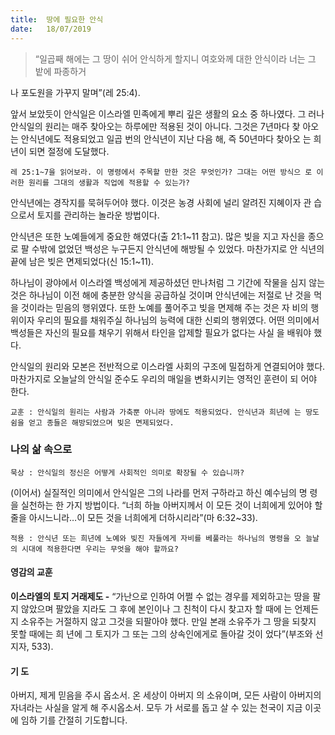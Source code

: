 ```yaml
---
title:  땅에 필요한 안식
date:   18/07/2019
---
```


> <p></p>
> “일곱째 해에는 그 땅이 쉬어 안식하게 할지니 여호와께 대한 안식이라 너는 그 밭에 파종하거
나 포도원을 가꾸지 말며”(레 25:4).

앞서 보았듯이 안식일은 이스라엘 민족에게 뿌리 깊은 생활의 요소 중 하나였다. 그
러나 안식일의 원리는 매주 찾아오는 하루에만 적용된 것이 아니다. 그것은 7년마다 찾
아오는 안식년에도 적용되었고 일곱 번의 안식년이 지난 다음 해, 즉 50년마다 찾아오
는 희년이 되면 절정에 도달했다.

`레 25:1~7을 읽어보라. 이 명령에서 주목할 만한 것은 무엇인가? 그대는 어떤 방식으
로 이러한 원리를 그대의 생활과 직업에 적용할 수 있는가?`

안식년에는 경작지를 묵혀두어야 했다. 이것은 농경 사회에 널리 알려진 지혜이자 관
습으로서 토지를 관리하는 놀라운 방법이다.

안식년은 또한 노예들에게 중요한 해였다(출 21:1~11 참고). 많은 빚을 지고 자신을
종으로 팔 수밖에 없었던 백성은 누구든지 안식년에 해방될 수 있었다. 마찬가지로 안
식년의 끝에 남은 빚은 면제되었다(신 15:1~11).

하나님이 광야에서 이스라엘 백성에게 제공하셨던 만나처럼 그 기간에 작물을 심지
않는 것은 하나님이 이전 해에 충분한 양식을 공급하실 것이며 안식년에는 저절로 난
것을 먹을 것이라는 믿음의 행위였다. 또한 노예를 풀어주고 빚을 면제해 주는 것은 자
비의 행위이자 우리의 필요를 채워주실 하나님의 능력에 대한 신뢰의 행위였다. 어떤
의미에서 백성들은 자신의 필요를 채우기 위해서 타인을 압제할 필요가 없다는 사실
을 배워야 했다.

안식일의 원리와 모본은 전반적으로 이스라엘 사회의 구조에 밀접하게 연결되어야
했다. 마찬가지로 오늘날의 안식일 준수도 우리의 매일을 변화시키는 영적인 훈련이 되
어야 한다.

`교훈 : 안식일의 원리는 사람과 가축뿐 아니라 땅에도 적용되었다. 안식년과 희년에
는 땅도 쉼을 얻고 종들은 해방되었으며 빚은 면제되었다.`

### 나의 삶 속으로

`묵상 : 안식일의 정신은 어떻게 사회적인 의미로 확장될 수 있습니까?`

(이어서) 실질적인 의미에서 안식일은 그의 나라를 먼저 구하라고 하신 예수님의 명
령을 실천하는 한 가지 방법이다. “너희 하늘 아버지께서 이 모든 것이 너희에게 있어야
할 줄을 아시느니라…이 모든 것을 너희에게 더하시리라”(마 6:32~33).

`적용 : 안식년 또는 희년에 노예와 빚진 자들에게 자비를 베풀라는 하나님의 명령을 오
늘날의 시대에 적용한다면 우리는 무엇을 해야 할까요?`

#### 영감의 교훈

**이스라엘의 토지 거래제도 -** “가난으로 인하여 어쩔
수 없는 경우를 제외하고는 땅을 팔지 않았으며 팔았을
지라도 그 후에 본인이나 그 친척이 다시 찾고자 할 때에
는 언제든지 소유주는 거절하지 않고 그것을 되팔아야
했다. 만일 본래 소유주가 그 땅을 되찾지 못할 때에는 희
년에 그 토지가 그 또는 그의 상속인에게로 돌아갈 것이
었다”(부조와 선지자, 533).

#### 기 도

아버지, 제게 믿음을 주시
옵소서. 온 세상이 아버지
의 소유이며, 모든 사람이
아버지의 자녀라는 사실을
알게 해 주시옵소서. 모두
가 서로를 돕고 살 수 있는
천국이 지금 이곳에 임하
기를 간절히 기도합니다.
